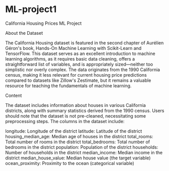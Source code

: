 # ML-project1

California Housing Prices ML Project

About the Dataset

The California Housing dataset is featured in the second chapter of Aurélien Géron's book, Hands-On Machine Learning with Scikit-Learn and TensorFlow. This dataset serves as an excellent introduction to machine learning algorithms, as it requires basic data cleaning, offers a straightforward list of variables, and is appropriately sized—neither too simplistic nor overly complex. The data originates from the 1990 California census, making it less relevant for current housing price predictions compared to datasets like Zillow's Zestimate, but it remains a valuable resource for teaching the fundamentals of machine learning.

Content

The dataset includes information about houses in various California districts, along with summary statistics derived from the 1990 census. Users should note that the dataset is not pre-cleaned, necessitating some preprocessing steps. The columns in the dataset include:

longitude: Longitude of the district
latitude: Latitude of the district
housing_median_age: Median age of houses in the district
total_rooms: Total number of rooms in the district
total_bedrooms: Total number of bedrooms in the district
population: Population of the district
households: Number of households in the district
median_income: Median income in the district
median_house_value: Median house value (the target variable)
ocean_proximity: Proximity to the ocean (categorical variable)
